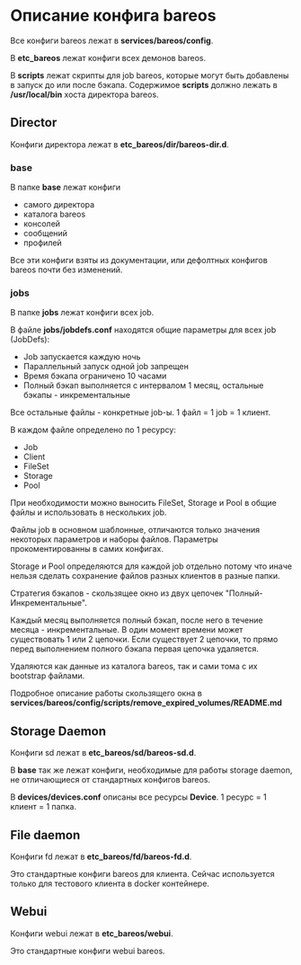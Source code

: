 # Описание конфига bareos

Все конфиги bareos лежат в **services/bareos/config**.

В **etc_bareos** лежат конфиги всех демонов bareos.

В **scripts** лежат скрипты для job bareos, которые могут быть добавлены в запуск до или после
бэкапа. Содержимое **scripts** должно лежать в **/usr/local/bin** хоста директора bareos.


## Director

Конфиги директора лежат в **etc_bareos/dir/bareos-dir.d**.

### base

В папке **base** лежат конфиги

- самого директора
- каталога bareos
- консолей
- сообщений
- профилей

Все эти конфиги взяты из документации, или дефолтных конфигов bareos почти без изменений.

### jobs

В папке **jobs** лежат конфиги всех job.

В файле **jobs/jobdefs.conf** находятся общие параметры для всех job (JobDefs):

- Job запускается каждую ночь
- Параллельный запуск одной job запрещен
- Время бэкапа ограничено 10 часами
- Полный бэкап выполняется с интервалом 1 месяц, остальные бэкапы - инкрементальные

Все остальные файлы - конкретные job-ы. 1 файл = 1 job = 1 клиент.

В каждом файле определено по 1 ресурсу:

- Job
- Client
- FileSet
- Storage
- Pool

При необходимости можно выносить FileSet, Storage и Pool в общие файлы и использовать в нескольких
job.

Файлы job в основном шаблонные, отличаются только значения некоторых параметров и наборы файлов.
Параметры прокоментированны в самих конфигах.

Storage и Pool определяются для каждой job отдельно потому что иначе нельзя сделать сохранение
файлов разных клиентов в разные папки.

Стратегия бэкапов - скользящее окно из двух цепочек "Полный-Инкрементальные".

Каждый месяц выполняется полный бэкап, после него в течение месяца - инкрементальные.
В один момент времени может существовать 1 или 2 цепочки. Если существует 2 цепочки, то прямо
перед выполнением полного бэкапа первая цепочка удаляется.

Удаляются как данные из каталога bareos, так и сами тома с их bootstrap файлами.

Подробное описание работы скользящего окна в
**services/bareos/config/scripts/remove_expired_volumes/README.md**

## Storage Daemon

Конфиги sd лежат в **etc_bareos/sd/bareos-sd.d**.

В **base** так же лежат конфиги, необходимые для работы storage daemon, не отличающиеся от
стандартных конфигов bareos.

В **devices/devices.conf** описаны все ресурсы **Device**. 1 ресурс = 1 клиент = 1 папка.


## File daemon

Конфиги fd лежат в **etc_bareos/fd/bareos-fd.d**.

Это стандартные конфиги bareos для клиента. Сейчас используется только для тестового клиента в
docker контейнере.


## Webui

Конфиги webui лежат в **etc_bareos/webui**.

Это стандартные конфиги webui bareos.


